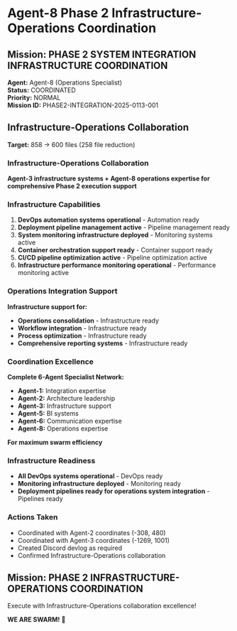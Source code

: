 # Agent-8 Phase 2 Infrastructure-Operations Coordination

## Mission: PHASE 2 SYSTEM INTEGRATION INFRASTRUCTURE COORDINATION
**Agent:** Agent-8 (Operations Specialist)  
**Status:** COORDINATED  
**Priority:** NORMAL  
**Mission ID:** PHASE2-INTEGRATION-2025-0113-001  

## Infrastructure-Operations Collaboration
**Target:** 858 → 600 files (258 file reduction)

### Infrastructure-Operations Collaboration
**Agent-3 infrastructure systems + Agent-8 operations expertise for comprehensive Phase 2 execution support**

### Infrastructure Capabilities
1. **DevOps automation systems operational** - Automation ready
2. **Deployment pipeline management active** - Pipeline management ready
3. **System monitoring infrastructure deployed** - Monitoring systems active
4. **Container orchestration support ready** - Container support ready
5. **CI/CD pipeline optimization active** - Pipeline optimization active
6. **Infrastructure performance monitoring operational** - Performance monitoring active

### Operations Integration Support
**Infrastructure support for:**
- **Operations consolidation** - Infrastructure ready
- **Workflow integration** - Infrastructure ready
- **Process optimization** - Infrastructure ready
- **Comprehensive reporting systems** - Infrastructure ready

### Coordination Excellence
**Complete 6-Agent Specialist Network:**
- **Agent-1:** Integration expertise
- **Agent-2:** Architecture leadership
- **Agent-3:** Infrastructure support
- **Agent-5:** BI systems
- **Agent-6:** Communication expertise
- **Agent-8:** Operations expertise

**For maximum swarm efficiency**

### Infrastructure Readiness
- **All DevOps systems operational** - DevOps ready
- **Monitoring infrastructure deployed** - Monitoring ready
- **Deployment pipelines ready for operations system integration** - Pipelines ready

### Actions Taken
- Coordinated with Agent-2 coordinates (-308, 480)
- Coordinated with Agent-3 coordinates (-1269, 1001)
- Created Discord devlog as required
- Confirmed Infrastructure-Operations collaboration

## Mission: PHASE 2 INFRASTRUCTURE-OPERATIONS COORDINATION
Execute with Infrastructure-Operations collaboration excellence!

**WE ARE SWARM!** 🐝
